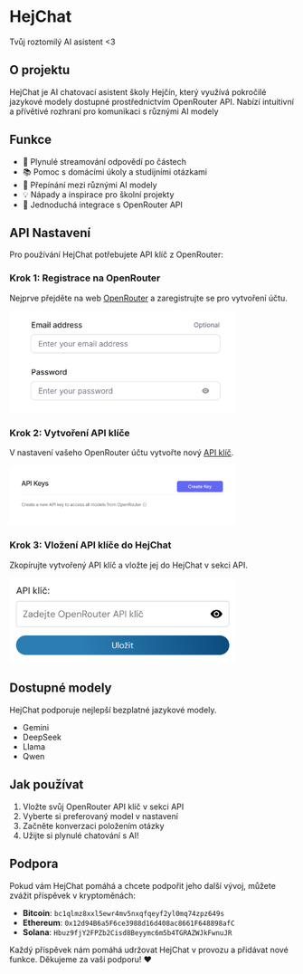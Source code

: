 # HejChat

Tvůj roztomilý AI asistent &lt;3

## O projektu

HejChat je AI chatovací asistent školy Hejčín, který využívá pokročilé jazykové modely dostupné prostřednictvím OpenRouter API. Nabízí intuitivní a přívětivé rozhraní pro komunikaci s různými AI modely

## Funkce

- 💬 Plynulé streamování odpovědí po částech
- 📚 Pomoc s domácími úkoly a studijními otázkami
- 🔄 Přepínání mezi různými AI modely
- 💡 Nápady a inspirace pro školní projekty
- 🔑 Jednoduchá integrace s OpenRouter API

## API Nastavení

Pro používání HejChat potřebujete API klíč z OpenRouter:

### Krok 1: Registrace na OpenRouter
Nejprve přejděte na web <a href="https://openrouter.ai/sign-up" target="_blank" rel="noopener noreferrer">OpenRouter</a> a zaregistrujte se pro vytvoření účtu.

<img loading="eager" src="./assets/rasters/openrouter_signup.png" alt="OpenRouter Sign Up" width="400">

### Krok 2: Vytvoření API klíče
V nastavení vašeho OpenRouter účtu vytvořte nový <a href="https://openrouter.ai/settings/keys" target="_blank" rel="noopener noreferrer">API klíč</a>.

<img loading="eager" src="./assets/rasters/openrouter_key.png" alt="OpenRouter API Key" width="400">

### Krok 3: Vložení API klíče do HejChat
Zkopírujte vytvořený API klíč a vložte jej do HejChat v sekci API.

<img loading="eager" src="./assets/rasters/hejchat_api.png" alt="HejChat API Key" width="400">

## Dostupné modely

HejChat podporuje nejlepší bezplatné jazykové modely.

- Gemini
- DeepSeek
- Llama
- Qwen

## Jak používat

1. Vložte svůj OpenRouter API klíč v sekci API
2. Vyberte si preferovaný model v nastavení
3. Začněte konverzaci položením otázky
4. Užijte si plynulé chatování s AI!

## Podpora

Pokud vám HejChat pomáhá a chcete podpořit jeho další vývoj, můžete zvážit příspěvek v kryptoměnách:

- **Bitcoin**: `bc1qlmz8xxl5ewr4mv5nxqfqeyf2yl0mq74zpz649s`
- **Ethereum**: `0x12d94B6a5F6ce3988d16d408ac8661F648898afC`
- **Solana**: `Hbuz9fjY2FPZb2Cisd8Beyymc6m5b4TGRAZWJkFwnuJR`

Každý příspěvek nám pomáhá udržovat HejChat v provozu a přidávat nové funkce. Děkujeme za vaši podporu! ❤️
